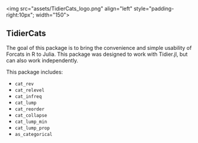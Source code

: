 <img src="assets/TidierCats\_logo.png" align="left" style="padding-right:10px"; width="150"></img>

## TidierCats

The goal of this package is to bring the convenience and simple usability of Forcats in R to Julia. This package was designed  to work with Tidier.jl, but can also work independently.


This package includes:

- `cat_rev`
- `cat_relevel`
- `cat_infreq`
- `cat_lump`
- `cat_reorder`
- `cat_collapse`
- `cat_lump_min`
- `cat_lump_prop`
- `as_categorical`